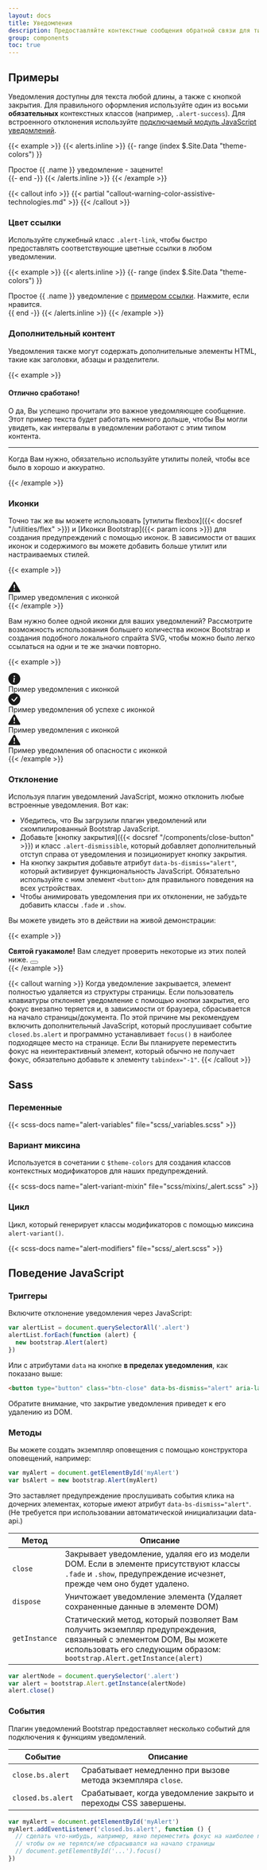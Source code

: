 ```yaml
---
layout: docs
title: Уведомления
description: Предоставляйте контекстные сообщения обратной связи для типичных действий пользователя с помощью нескольких доступных и гибких предупреждающих сообщений.
group: components
toc: true
---
```


## Примеры

Уведомления доступны для текста любой длины, а также с кнопкой закрытия. Для правильного оформления используйте один из восьми **обязательных** контекстных классов (например, `.alert-success`). Для встроенного отклонения используйте [подключаемый модуль JavaScript уведомлений](#отклонение).

{{< example >}}
{{< alerts.inline >}}
{{- range (index $.Site.Data "theme-colors") }}
<div class="alert alert-{{ .name }}" role="alert">
  Простое {{ .name }} уведомление - зацените!
</div>{{- end -}}
{{< /alerts.inline >}}
{{< /example >}}

{{< callout info >}}
{{< partial "callout-warning-color-assistive-technologies.md" >}}
{{< /callout >}}

### Цвет ссылки

Используйте служебный класс `.alert-link`, чтобы быстро предоставлять соответствующие цветные ссылки в любом уведомлении.

{{< example >}}
{{< alerts.inline >}}
{{- range (index $.Site.Data "theme-colors") }}
<div class="alert alert-{{ .name }}" role="alert">
  Простое {{ .name }} уведомление с <a href="#" class="alert-link">примером ссылки</a>. Нажмите, если нравится.
</div>{{ end -}}
{{< /alerts.inline >}}
{{< /example >}}

### Дополнительный контент

Уведомления также могут содержать дополнительные элементы HTML, такие как заголовки, абзацы и разделители.

{{< example >}}
<div class="alert alert-success" role="alert">
  <h4 class="alert-heading">Отлично сработано!</h4>
  <p>О да, Вы успешно прочитали это важное уведомляющее сообщение. Этот пример текста будет работать немного дольше, чтобы Вы могли увидеть, как интервалы в уведомлении работают с этим типом контента.</p>
  <hr>
  <p class="mb-0">Когда Вам нужно, обязательно используйте утилиты полей, чтобы все было в хорошо и аккуратно.</p>
</div>
{{< /example >}}

### Иконки

Точно так же вы можете использовать [утилиты flexbox]({{< docsref "/utilities/flex" >}}) и [Иконки Bootstrap]({{< param icons >}}) для создания предупреждений с помощью иконок. В зависимости от ваших иконок и содержимого вы можете добавить больше утилит или настраиваемых стилей.

{{< example >}}
<div class="alert alert-primary d-flex align-items-center" role="alert">
  <svg xmlns="http://www.w3.org/2000/svg" width="24" height="24" fill="currentColor" class="bi bi-exclamation-triangle-fill flex-shrink-0 me-2" viewBox="0 0 16 16">
    <path d="M8.982 1.566a1.13 1.13 0 0 0-1.96 0L.165 13.233c-.457.778.091 1.767.98 1.767h13.713c.889 0 1.438-.99.98-1.767L8.982 1.566zM8 5c.535 0 .954.462.9.995l-.35 3.507a.552.552 0 0 1-1.1 0L7.1 5.995A.905.905 0 0 1 8 5zm.002 6a1 1 0 1 1 0 2 1 1 0 0 1 0-2z"/>
  </svg>
  <div>
    Пример уведомления с иконкой
  </div>
</div>
{{< /example >}}

Вам нужно более одной иконки для ваших уведомлений? Рассмотрите возможность использования большего количества иконок Bootstrap и создания подобного локального спрайта SVG, чтобы можно было легко ссылаться на одни и те же значки повторно.

{{< example >}}
<svg xmlns="http://www.w3.org/2000/svg" style="display: none;">
  <symbol id="check-circle-fill" fill="currentColor" viewBox="0 0 16 16">
    <path d="M16 8A8 8 0 1 1 0 8a8 8 0 0 1 16 0zm-3.97-3.03a.75.75 0 0 0-1.08.022L7.477 9.417 5.384 7.323a.75.75 0 0 0-1.06 1.06L6.97 11.03a.75.75 0 0 0 1.079-.02l3.992-4.99a.75.75 0 0 0-.01-1.05z"/>
  </symbol>
  <symbol id="info-fill" fill="currentColor" viewBox="0 0 16 16">
    <path d="M8 16A8 8 0 1 0 8 0a8 8 0 0 0 0 16zm.93-9.412-1 4.705c-.07.34.029.533.304.533.194 0 .487-.07.686-.246l-.088.416c-.287.346-.92.598-1.465.598-.703 0-1.002-.422-.808-1.319l.738-3.468c.064-.293.006-.399-.287-.47l-.451-.081.082-.381 2.29-.287zM8 5.5a1 1 0 1 1 0-2 1 1 0 0 1 0 2z"/>
  </symbol>
  <symbol id="exclamation-triangle-fill" fill="currentColor" viewBox="0 0 16 16">
    <path d="M8.982 1.566a1.13 1.13 0 0 0-1.96 0L.165 13.233c-.457.778.091 1.767.98 1.767h13.713c.889 0 1.438-.99.98-1.767L8.982 1.566zM8 5c.535 0 .954.462.9.995l-.35 3.507a.552.552 0 0 1-1.1 0L7.1 5.995A.905.905 0 0 1 8 5zm.002 6a1 1 0 1 1 0 2 1 1 0 0 1 0-2z"/>
  </symbol>
</svg>

<div class="alert alert-primary d-flex align-items-center" role="alert">
  <svg class="bi flex-shrink-0 me-2" width="24" height="24"><use xlink:href="#info-fill"/></svg>
  <div>
    Пример уведомления с иконкой
  </div>
</div>
<div class="alert alert-success d-flex align-items-center" role="alert">
  <svg class="bi flex-shrink-0 me-2" width="24" height="24"><use xlink:href="#check-circle-fill"/></svg>
  <div>
    Пример уведомления об успехе с иконкой
  </div>
</div>
<div class="alert alert-warning d-flex align-items-center" role="alert">
  <svg class="bi flex-shrink-0 me-2" width="24" height="24"><use xlink:href="#exclamation-triangle-fill"/></svg>
  <div>
    Пример уведомления с иконкой
  </div>
</div>
<div class="alert alert-danger d-flex align-items-center" role="alert">
  <svg class="bi flex-shrink-0 me-2" width="24" height="24"><use xlink:href="#exclamation-triangle-fill"/></svg>
  <div>
    Пример уведомления об опасности с иконкой
  </div>
</div>
{{< /example >}}

### Отклонение

Используя плагин уведомлений JavaScript, можно отклонить любые встроенные уведомления. Вот как:

- Убедитесь, что Вы загрузили плагин уведомлений или скомпилированный Bootstrap JavaScript.
- Добавьте [кнопку закрытия]({{< docsref "/components/close-button" >}}) и класс `.alert-dismissible`, который добавляет дополнительный отступ справа от уведомления и позиционирует кнопку закрытия.
- На кнопку закрытия добавьте атрибут `data-bs-dismiss="alert"`, который активирует функциональность JavaScript. Обязательно используйте с ним элемент `<button>` для правильного поведения на всех устройствах.
- Чтобы анимировать уведомления при их отклонении, не забудьте добавить классы `.fade` и `.show`.

Вы можете увидеть это в действии на живой демонстрации:

{{< example >}}
<div class="alert alert-warning alert-dismissible fade show" role="alert">
  <strong>Святой гуакамоле!</strong> Вам следует проверить некоторые из этих полей ниже.
  <button type="button" class="btn-close" data-bs-dismiss="alert" aria-label="Закрыть"></button>
</div>
{{< /example >}}

{{< callout warning >}}
Когда уведомление закрывается, элемент полностью удаляется из структуры страницы. Если пользователь клавиатуры отклоняет уведомление с помощью кнопки закрытия, его фокус внезапно теряется и, в зависимости от браузера, сбрасывается на начало страницы/документа. По этой причине мы рекомендуем включить дополнительный JavaScript, который прослушивает событие `closed.bs.alert` и программно устанавливает `focus()` в наиболее подходящее место на странице. Если Вы планируете переместить фокус на неинтерактивный элемент, который обычно не получает фокус, обязательно добавьте к элементу `tabindex="-1"`.
{{< /callout >}}

## Sass

### Переменные

{{< scss-docs name="alert-variables" file="scss/_variables.scss" >}}

### Вариант миксина

Используется в сочетании с `$theme-colors` для создания классов контекстных модификаторов для наших предупреждений.

{{< scss-docs name="alert-variant-mixin" file="scss/mixins/_alert.scss" >}}

### Цикл

Цикл, который генерирует классы модификаторов с помощью миксина `alert-variant()`.

{{< scss-docs name="alert-modifiers" file="scss/_alert.scss" >}}

## Поведение JavaScript

### Триггеры

Включите отклонение уведомления через JavaScript:

```js
var alertList = document.querySelectorAll('.alert')
alertList.forEach(function (alert) {
  new bootstrap.Alert(alert)
})
```

Или с атрибутами `data` на кнопке **в пределах уведомления**, как показано выше:

``` html
<button type="button" class="btn-close" data-bs-dismiss="alert" aria-label="Закрыть"></button>
```

Обратите внимание, что закрытие уведомления приведет к его удалению из DOM.

### Методы

Вы можете создать экземпляр оповещения с помощью конструктора оповещений, например:

```js
var myAlert = document.getElementById('myAlert')
var bsAlert = new bootstrap.Alert(myAlert)
```

Это заставляет предупреждение прослушивать события клика на дочерних элементах, которые имеют атрибут `data-bs-dismiss="alert"`. (Не требуется при использовании автоматической инициализации data-api.)

<table class="table">
  <thead>
    <tr>
      <th>Метод</th>
      <th>Описание</th>
    </tr>
  </thead>
  <tbody>
    <tr>
      <td>
        <code>close</code>
      </td>
      <td>
        Закрывает уведомление, удаляя его из модели DOM. Если в элементе присутствуют классы <code>.fade</code> и <code>.show</code>, предупреждение исчезнет, прежде чем оно будет удалено.
      </td>
    </tr>
    <tr>
      <td>
        <code>dispose</code>
      </td>
      <td>
        Уничтожает уведомление элемента (Удаляет сохраненные данные в элементе DOM)
      </td>
    </tr>
    <tr>
      <td>
        <code>getInstance</code>
      </td>
      <td>
        Статический метод, который позволяет Вам получить экземпляр предупреждения, связанный с элементом DOM, Вы можете использовать его следующим образом: <code>bootstrap.Alert.getInstance(alert)</code>
      </td>
    </tr>
  </tbody>
</table>

```js
var alertNode = document.querySelector('.alert')
var alert = bootstrap.Alert.getInstance(alertNode)
alert.close()
```

### События

Плагин уведомлений Bootstrap предоставляет несколько событий для подключения к функциям уведомлений.

<table class="table">
  <thead>
    <tr>
      <th>Событие</th>
      <th>Описание</th>
    </tr>
  </thead>
  <tbody>
    <tr>
      <td><code>close.bs.alert</code></td>
      <td>
        Срабатывает немедленно при вызове метода экземпляра <code>close</code>.
      </td>
    </tr>
    <tr>
      <td><code>closed.bs.alert</code></td>
      <td>
        Срабатывает, когда уведомление закрыто и переходы CSS завершены.
      </td>
    </tr>
  </tbody>
</table>

```js
var myAlert = document.getElementById('myAlert')
myAlert.addEventListener('closed.bs.alert', function () {
  // сделать что-нибудь, например, явно переместить фокус на наиболее подходящий элемент,
  // чтобы он не терялся/не сбрасывался на начало страницы
  // document.getElementById('...').focus()
})
```
